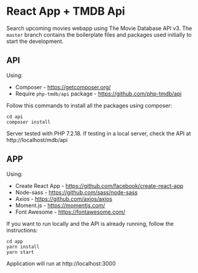 # React App + TMDB Api
Search upcoming movies webapp using The Movie Database API v3.
The `master` branch contains the boilerplate files and packages used initially to start the development.

## API
Using:
- Composer - https://getcomposer.org/
- Require `php-tmdb/api` package - https://github.com/php-tmdb/api

Follow this commands to install all the packages using composer:
```
cd api
composer install
```
Server tested with PHP 7.2.18. If testing in a local server, check the API at http://localhost/mdb/api

## APP
Using:
- Create React App - https://github.com/facebook/create-react-app
- Node-sass - https://github.com/sass/node-sass
- Axios - https://github.com/axios/axios
- Moment.js - https://momentjs.com/
- Font Awesome - https://fontawesome.com/

If you want to run locally and the API is already running, follow the instructions:
```
cd app
yarn install
yarn start
```
Application will run at http://localhost:3000
